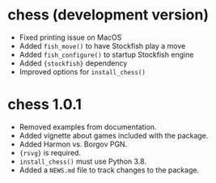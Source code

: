 # chess (development version)

* Fixed printing issue on MacOS
* Added `fish_move()` to have Stockfish play a move
* Added `fish_configure()` to startup Stockfish engine
* Added `{stockfish}` dependency
* Improved options for `install_chess()`

# chess 1.0.1

* Removed examples from documentation.
* Added vignette about games included with the package.
* Added Harmon vs. Borgov PGN.
* `{rsvg}` is required.
* `install_chess()` must use Python 3.8.
* Added a `NEWS.md` file to track changes to the package.
